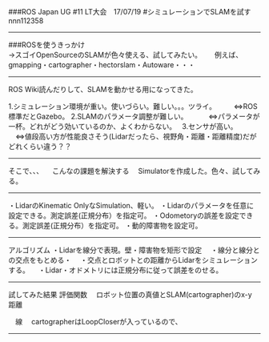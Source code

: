 ###ROS Japan UG #11 LT大会　17/07/19 
#シミュレーションでSLAMを試す
nnn112358

---

###ROSを使うきっかけ   
 →スゴイOpenSourceのSLAMが色々使える、試してみたい。  
 　例えば、  
  gmapping・cartographer・hectorslam・Autoware・・・    

---
<div style="text-align: left;">

ROS Wiki読んだりして、SLAMを動かせる用になってきた。
  
1.シミュレーション環境が重い。使いづらい。難しい。。。ツライ。  
&nbsp;&nbsp;&nbsp;    ⇔ROS標準だとGazebo。
2.SLAMのパラメータ調整が難しい。  
&nbsp;&nbsp;&nbsp;  　⇔パラメータが一杯。どれがどう効いているのか、よくわからない。  
3.センサが高い。
&nbsp;&nbsp;&nbsp;  　⇔値段高い方が性能良さそう(Lidarだったら、視野角・距離・距離精度)だがどれくらい違う？？
</div>

---


そこで、、、
　こんなの課題を解決する
　Simulatorを作成した。色々、試してみる。


---


・LidarのKinematic OnlyなSimulation、軽い。
・Lidarのパラメータを任意に設定できる。測定誤差(正規分布）を指定可。
・Odometoryの誤差を設定できる。測定誤差(正規分布）を指定可。
・動的障害物を設定可。

---


アルゴリズム
 ・Lidarを線分で表現。壁・障害物を矩形で設定
　・線分と線分との交点をもとめる・
　・交点とロボットとの距離からLidarをシミュレーションする。
　・Lidar・オドメトリには正規分布に従って誤差をのせる。

---

試してみた結果
評価関数
　ロボット位置の真値とSLAM(cartographer)のx-y 距離

　線
　cartographerはLoopCloserが入っているので、

---

